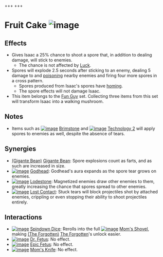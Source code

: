 +++
+++

 # Fruit Cake ![image](/image/Fruit_Cake.png) 


Effects
---------


* Gives Isaac a 25% chance to shoot a spore that, in addition to dealing damage, will stick to enemies.
	+ The chance is not affected by [Luck](/wiki/Luck "Luck").
* Spores will explode 2.5 seconds after sticking to an enemy, dealing 5 damage to and [poisoning](/wiki/Poison "Poison") nearby enemies and firing four more spores in a cross pattern.
	+ Spores produced from Isaac's spores have [homing](/wiki/Tear_Effects#Homing "Tear Effects").
	+ The spore effects will not damage Isaac.
* This item belongs to the [Fun Guy](/wiki/Fun_Guy "Fun Guy") set. Collecting three items from this set will transform Isaac into a walking mushroom.


Notes
-------


* Items such as [![image](/image/Brimstone.png)](/wiki/Brimstone "Brimstone") [Brimstone](/wiki/Brimstone "Brimstone") and [![image](/image/Technology_2.png)](/wiki/Technology_2 "Technology 2") [Technology 2](/wiki/Technology_2 "Technology 2") will apply spores to enemies as well, despite the absence of tears.


Synergies
-----------


* [(Gigante Bean)](/wiki/Gigante_Bean "Gigante Bean") [Gigante Bean](/wiki/Gigante_Bean "Gigante Bean"): Spore explosions count as farts, and as such are increased in size.
* [![image](/image/Godhead.png)](/wiki/Godhead "Godhead") [Godhead](/wiki/Godhead "Godhead"): Godhead's aura expands as the spore tear grows on enemies.
* [![image](/image/Lodestone.png)](/wiki/Lodestone "Lodestone") [Lodestone](/wiki/Lodestone "Lodestone"): Magnetized enemies draw other enemies to them, greatly increasing the chance that spores spread to other enemies.
* [![image](/image/Lost_Contact.png)](/wiki/Lost_Contact "Lost Contact") [Lost Contact](/wiki/Lost_Contact "Lost Contact"): Stuck tears will block projectiles shot by attached enemies, crippling or even stopping their ability to shoot projectiles entirely.


Interactions
--------------


* [![image](/image/Spindown_Dice.png)](/wiki/Spindown_Dice "Spindown Dice") [Spindown Dice](/wiki/Spindown_Dice "Spindown Dice"): Rerolls into the full [![image](/image/Mom%27s_Shovel.png)](/wiki/Mom%27s_Shovel "Mom's Shovel") [Mom's Shovel](/wiki/Mom%27s_Shovel "Mom's Shovel"), making  [(The Forgotten)](/wiki/The_Forgotten "The Forgotten") [The Forgotten](/wiki/The_Forgotten "The Forgotten")'s unlock easier.
* [![image](/image/Dr._Fetus.png)](/wiki/Dr._Fetus "Dr. Fetus") [Dr. Fetus](/wiki/Dr._Fetus "Dr. Fetus"): No effect.
* [![image](/image/Epic_Fetus.png)](/wiki/Epic_Fetus "Epic Fetus") [Epic Fetus](/wiki/Epic_Fetus "Epic Fetus"): No effect.
* [![image](/image/Mom%27s_Knife.png)](/wiki/Mom%27s_Knife "Mom's Knife") [Mom's Knife](/wiki/Mom%27s_Knife "Mom's Knife"): No effect.



